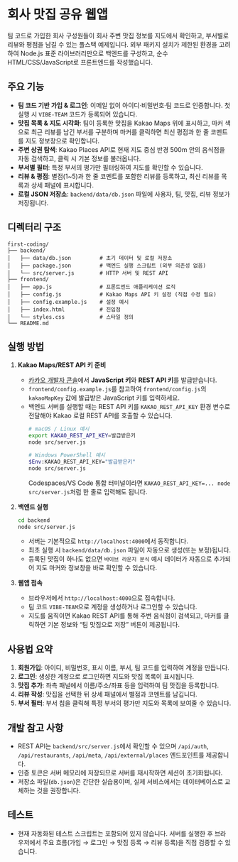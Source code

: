# 회사 맛집 공유 웹앱

팀 코드로 가입한 회사 구성원들이 회사 주변 맛집 정보를 지도에서 확인하고, 부서별로 리뷰와 평점을 남길 수 있는 풀스택 예제입니다. 외부 패키지 설치가 제한된 환경을 고려하여 Node.js 표준 라이브러리만으로 백엔드를 구성하고, 순수 HTML/CSS/JavaScript로 프론트엔드를 작성했습니다.

## 주요 기능
- **팀 코드 기반 가입 & 로그인**: 이메일 없이 아이디·비밀번호·팀 코드로 인증합니다. 첫 실행 시 `VIBE-TEAM` 코드가 등록되어 있습니다.
- **맛집 목록 & 지도 시각화**: 팀이 등록한 맛집을 Kakao Maps 위에 표시하고, 마커 색으로 최근 리뷰를 남긴 부서를 구분하며 마커를 클릭하면 최신 평점과 한 줄 코멘트를 지도 정보창으로 확인합니다.
- **주변 상권 탐색**: Kakao Places API로 현재 지도 중심 반경 500m 안의 음식점을 자동 검색하고, 클릭 시 기본 정보를 불러옵니다.
- **부서별 필터**: 특정 부서의 평가만 필터링하여 지도를 확인할 수 있습니다.
- **리뷰 & 평점**: 별점(1~5)과 한 줄 코멘트를 포함한 리뷰를 등록하고, 최신 리뷰를 목록과 상세 패널에 표시합니다.
- **로컬 JSON 저장소**: `backend/data/db.json` 파일에 사용자, 팀, 맛집, 리뷰 정보가 저장됩니다.

## 디렉터리 구조
```
first-coding/
├── backend/
│   ├── data/db.json         # 초기 데이터 및 로컬 저장소
│   ├── package.json         # 백엔드 실행 스크립트 (외부 의존성 없음)
│   └── src/server.js        # HTTP 서버 및 REST API
├── frontend/
│   ├── app.js               # 프론트엔드 애플리케이션 로직
│   ├── config.js            # Kakao Maps API 키 설정 (직접 수정 필요)
│   ├── config.example.js    # 설정 예시
│   ├── index.html           # 진입점
│   └── styles.css           # 스타일 정의
└── README.md
```

## 실행 방법
1. **Kakao Maps/REST API 키 준비**
   - [카카오 개발자 콘솔](https://developers.kakao.com/)에서 **JavaScript 키**와 **REST API 키**를 발급받습니다.
   - `frontend/config.example.js`를 참고하여 `frontend/config.js`의 `kakaoMapKey` 값에 발급받은 JavaScript 키를 입력하세요.
   - 백엔드 서버를 실행할 때는 REST API 키를 `KAKAO_REST_API_KEY` 환경 변수로 전달해야 Kakao 로컬 REST API를 호출할 수 있습니다.
     ```bash
     # macOS / Linux 예시
     export KAKAO_REST_API_KEY=발급받은키
     node src/server.js

     # Windows PowerShell 예시
     $Env:KAKAO_REST_API_KEY="발급받은키"
     node src/server.js
     ```
     Codespaces/VS Code 통합 터미널이라면 `KAKAO_REST_API_KEY=... node src/server.js`처럼 한 줄로 입력해도 됩니다.

2. **백엔드 실행**
   ```bash
   cd backend
   node src/server.js
   ```
   - 서버는 기본적으로 `http://localhost:4000`에서 동작합니다.
   - 최초 실행 시 `backend/data/db.json` 파일이 자동으로 생성(또는 보정)됩니다.
   - 등록된 맛집이 하나도 없으면 `바이브 라운지 분식` 예시 데이터가 자동으로 추가되어 지도 마커와 정보창을 바로 확인할 수 있습니다.

3. **웹앱 접속**
   - 브라우저에서 `http://localhost:4000`으로 접속합니다.
   - 팀 코드 `VIBE-TEAM`으로 계정을 생성하거나 로그인할 수 있습니다.
   - 지도를 움직이면 Kakao REST API를 통해 주변 음식점이 검색되고, 마커를 클릭하면 기본 정보와 “팀 맛집으로 저장” 버튼이 제공됩니다.

## 사용법 요약
1. **회원가입**: 아이디, 비밀번호, 표시 이름, 부서, 팀 코드를 입력하여 계정을 만듭니다.
2. **로그인**: 생성한 계정으로 로그인하면 지도와 맛집 목록이 표시됩니다.
3. **맛집 추가**: 좌측 패널에서 이름/주소/좌표 등을 입력하여 팀 맛집을 등록합니다.
4. **리뷰 작성**: 맛집을 선택한 뒤 상세 패널에서 별점과 코멘트를 남깁니다.
5. **부서 필터**: 부서 칩을 클릭해 특정 부서의 평가만 지도와 목록에 보여줄 수 있습니다.

## 개발 참고 사항
- REST API는 `backend/src/server.js`에서 확인할 수 있으며 `/api/auth`, `/api/restaurants`, `/api/meta`, `/api/external/places` 엔드포인트를 제공합니다.
- 인증 토큰은 서버 메모리에 저장되므로 서버를 재시작하면 세션이 초기화됩니다.
- 저장소 파일(`db.json`)은 간단한 실습용이며, 실제 서비스에서는 데이터베이스로 교체하는 것을 권장합니다.

## 테스트
- 현재 자동화된 테스트 스크립트는 포함되어 있지 않습니다. 서버를 실행한 후 브라우저에서 주요 흐름(가입 → 로그인 → 맛집 등록 → 리뷰 등록)을 직접 검증할 수 있습니다.
